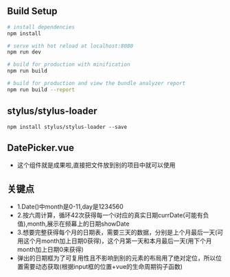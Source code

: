 
## Build Setup

``` bash
# install dependencies
npm install

# serve with hot reload at localhost:8080
npm run dev

# build for production with minification
npm run build

# build for production and view the bundle analyzer report
npm run build --report
```
## stylus/stylus-loader
```
npm install stylus/stylus-loader --save
```

## DatePicker.vue
- 这个组件就是成果啦,直接把文件放到别的项目中就可以使用

## 关键点
- 1.Date()中month是0-11,day是1234560
- 2.按六周计算，循环42次获得每一个i对应的真实日期currDate(可能有负值),month,展示在频幕上的日期showDate
- 3.想要完整获得每个月的日期表，需要三天的数据，分别是上个月最后一天(可用这个月month加上日期0获得)，这个月第一天和本月最后一天(用下个月month加上日期0来获得)
- 弹出的日期框为了可复用性且不影响到别的元素的布局用了绝对定位，所以位置需要动态获取(根据input框的位置+vue的生命周期钩子函数)
